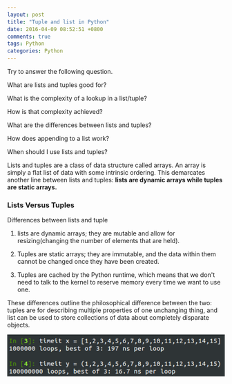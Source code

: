 ```yaml
---
layout: post
title: "Tuple and list in Python"
date: 2016-04-09 08:52:51 +0800
comments: true
tags: Python
categories: Python
---
```


Try to answer the following question.

What are lists and tuples good for?

What is the complexity of a lookup in a list/tuple?

How is that complexity achieved?

What are the differences between lists and tuples?

How does appending to a list work?

When should I use lists and tuples?

<!-- more -->

Lists and tuples are a class of data structure called arrays. An array is simply a flat list of data with some intrinsic ordering.
This demarcates another line between lists and tuples: **lists are dynamic arrays while tuples are static arrays.**

### Lists Versus Tuples

Differences between lists and tuple

1. lists are dynamic arrays; they are mutable and allow for resizing(changing the number of elements that are held).

2. Tuples are static arrays; they are immutable, and the data within them cannot be changed once they have been created.

3. Tuples are cached by the Python runtime, which means that we don't need to talk to the kernel to reserve memory every time we want to use one.


These differences outline the philosophical difference between the two: tuples are for describing multiple properties of one unchanging thing, and list can be used to store collections of data about completely disparate objects.

![images](/images/img_for_2016_04_09/tuple_list_construction_speed.png)
